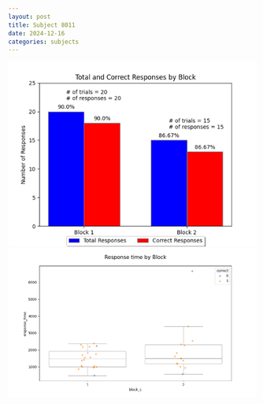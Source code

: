 ```yaml
---
layout: post
title: Subject 8011
date: 2024-12-16
categories: subjects
---
```


![](data/8011/run-5/8011_ATS_responses.png)
![](data/8011/run-5/8011_ATS_rt.png)
